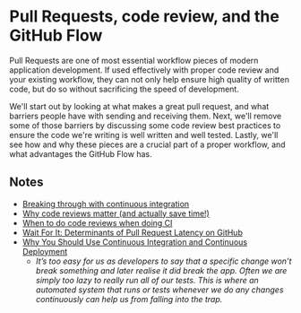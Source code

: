 # Pull Requests, code review, and the GitHub Flow

Pull Requests are one of most essential workflow pieces of modern application development. If used effectively with proper code review and your existing workflow, they can not only help ensure high quality of written code, but do so without sacrificing the speed of development.

We'll start out by looking at what makes a great pull request, and what barriers people have with sending and receiving them. Next, we'll remove some of those barriers by discussing some code review best practices to ensure the code we're writing is well written and well tested. Lastly, we'll see how and why these pieces are a crucial part of a proper workflow, and what advantages the GitHub Flow has.


## Notes
- [Breaking through with continuous integration]( https://www.atlassian.com/agile/continuous-integration)
- [Why code reviews matter
(and actually save time!)](https://www.atlassian.com/agile/code-reviews)
- [When to do code reviews when doing CI](http://programmers.stackexchange.com/questions/121664/when-to-do-code-reviews-when-doing-continuous-integration)
- [Wait For It: Determinants of Pull Request Latency on GitHub](https://bvasiles.github.io/papers/msr15.pdf)
- [Why You Should Use Continuous Integration and Continuous Deployment](http://blog.teamtreehouse.com/use-continuous-integration-continuous-deployment)
  - _It’s too easy for us as developers to say that a specific change won’t break something and later realise it did break the app. Often we are simply too lazy to really run all of our tests. This is where an automated system that runs or tests whenever we do any changes continuously can help us from falling into the trap._
